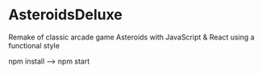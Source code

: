 # AsteroidsDeluxe
Remake of classic arcade game Asteroids with JavaScript &amp; React using a functional style

npm install --> npm start
